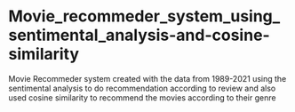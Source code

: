# Movie_recommeder_system_using_sentimental_analysis-and-cosine-similarity
Movie Recommeder system created with the data from 1989-2021 using the sentimental analysis to do recommendation according to review and also used cosine similarity to recommend the 
movies according to  their genre
